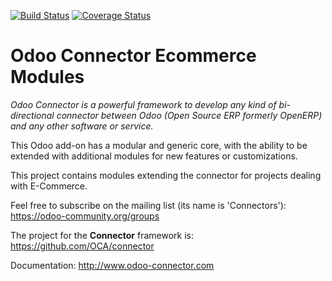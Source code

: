 [![Build Status](https://travis-ci.org/OCA/connector-ecommerce.svg?branch=11.0)](https://travis-ci.org/OCA/connector-ecommerce)
[![Coverage Status](https://coveralls.io/repos/OCA/connector-ecommerce/badge.png?branch=11.0)](https://coveralls.io/github/OCA/connector-ecommerce?branch=11.0)

Odoo Connector Ecommerce Modules
================================

*Odoo Connector is a powerful framework to develop any kind of bi-directional connector between Odoo (Open Source ERP formerly OpenERP) and any other software or service.*

This Odoo add-on has a modular and generic core, with the ability to be extended with additional modules for new features or customizations.

This project contains modules extending the connector for projects dealing with E-Commerce.

Feel free to subscribe on the mailing list (its name is 'Connectors'):
https://odoo-community.org/groups

The project for the **Connector** framework is: https://github.com/OCA/connector

Documentation:
http://www.odoo-connector.com


